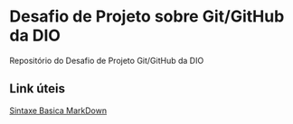 # Desafio de Projeto sobre Git/GitHub da DIO
Repositório do Desafio de Projeto Git/GitHub da DIO

## Link úteis
[Sintaxe Basica MarkDown](https://www.markdownguide.org/basic-syntax/)
